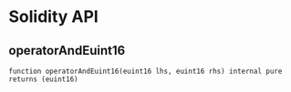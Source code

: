 # Solidity API

## operatorAndEuint16

```solidity
function operatorAndEuint16(euint16 lhs, euint16 rhs) internal pure returns (euint16)
```

